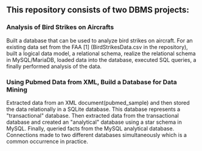 ## This repository consists of two DBMS projects:

### Analysis of Bird Strikes on Aircrafts
Built a database that can be used to analyze bird strikes on aircraft. 
For an existing data set from the FAA [1] (BirdStrikesData.csv in the repository), built a logical data model, a relational schema, realize the relational schema in MySQL/MariaDB, loaded data into the database, executed SQL queries, a finally performed analysis of the data.

### Using Pubmed Data from XML, Build a Database for Data Mining
Extracted data from an XML document(pubmed_sample) and then stored the data relationally in a SQLite database. This database represents a "transactional" database. 
Then extracted data from the transactional database and created an "analytical" database using a star schema in MySQL. 
Finally, queried facts from the MySQL analytical database. Connections made to two different databases simultaneously which is a common occurrence in practice.
